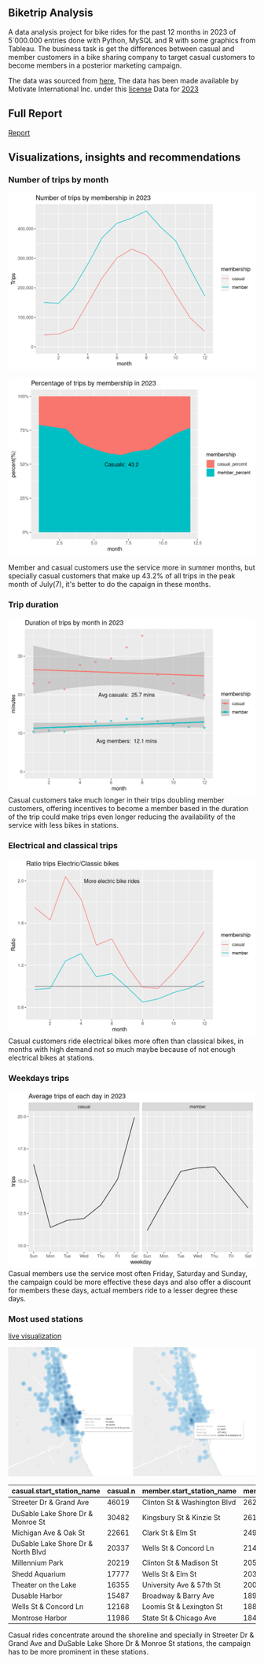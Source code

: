 ## Biketrip Analysis

A data analysis project for bike rides for the past 12 months in 2023 of 5`000.000 entries done with Python, MySQL and R with some graphics from Tableau. The business task is get the differences between casual and member customers in a bike sharing company to target casual customers to become members in a posterior marketing campaign.

The data was sourced from [here](https://divvy-tripdata.s3.amazonaws.com/index.html), The data has been made available by
Motivate International Inc. under this [license](https://www.divvybikes.com/data-license-agreement)
Data for [2023](https://www.kaggle.com/datasets/ojquirogag/bike-ridership)

## Full Report

[Report](./Introduction_SQLload.pdf)

## Visualizations, insights and recommendations

### Number of trips by month
![](./external_visuals/unnamed-chunk-22-1.png)

![](./external_visuals/unnamed-chunk-23-1.png)

Member and casual customers use the service more in summer months, but specially casual customers that make up 43.2% of all trips in the peak month of July(7), it's better to do the capaign in these months.

### Trip duration
![](./external_visuals/unnamed-chunk-24-1.png)
Casual customers take much longer in their trips doubling member customers, offering incentives to become a member based in the duration of the trip could make trips even longer reducing the availability of the service with less bikes in stations.

### Electrical and classical trips

![](./external_visuals/unnamed-chunk-25-1.png)
Casual customers ride electrical bikes more often than classical bikes, in months with high demand not so much maybe because of not enough electrical bikes at stations.

### Weekdays trips

![](./external_visuals/unnamed-chunk-26-1.png)
Casual members use the service most often Friday, Saturday and Sunday, the campaign could be more effective these days and also offer a discount for members these days, actual members ride to a lesser degree these days.

### Most used stations

[live visualization](https://public.tableau.com/app/profile/oscar.quiroga8687/viz/Densitymapridebikes/DensitymapofTOP250stations)

![Density map of stations](./external_visuals/concentration.png)

| casual.start_station_name | casual.n | member.start_station_name | member.n |
| --- | --- | --- | --- |
| Streeter Dr & Grand Ave | 46019 | Clinton St & Washington Blvd | 26207 |
| DuSable Lake Shore Dr & Monroe St | 30482 | Kingsbury St & Kinzie St | 26168 |
| Michigan Ave & Oak St | 22661 | Clark St & Elm St | 24996 |
| DuSable Lake Shore Dr & North Blvd | 20337 | Wells St & Concord Ln | 21417 |
| Millennium Park | 20219 | Clinton St & Madison St | 20591 |
| Shedd Aquarium | 17777 | Wells St & Elm St | 20394 |
| Theater on the Lake | 16355 | University Ave & 57th St | 20037 |
| Dusable Harbor | 15487 | Broadway & Barry Ave | 18955 |
| Wells St & Concord Ln | 12168 | Loomis St & Lexington St | 18898 |
| Montrose Harbor | 11986 | State St & Chicago Ave | 18484 |

 Casual rides concentrate around the shoreline and specially in Streeter Dr & Grand Ave and DuSable
Lake Shore Dr & Monroe St stations, the campaign has to be more prominent in these stations.
